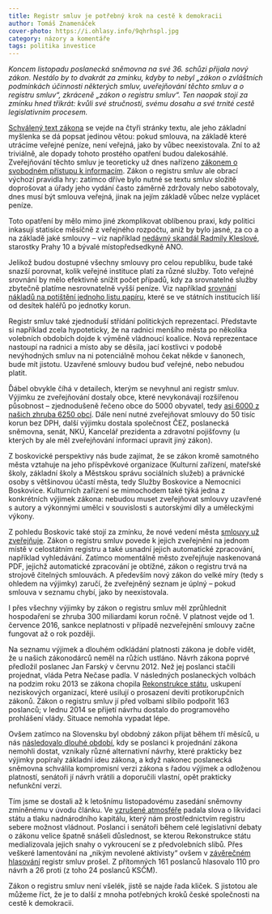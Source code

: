 ```yaml
---
title: Registr smluv je potřebný krok na cestě k demokracii
author: Tomáš Znamenáček
cover-photo: https://i.ohlasy.info/9qhrhspl.jpg
category: názory a komentáře
tags: politika investice
---
```


*Koncem listopadu poslanecká sněmovna na své 36. schůzi přijala nový zákon. Nestálo by to dvakrát za zmínku, kdyby to nebyl „zákon o zvláštních podmínkách účinnosti některých smluv, uveřejňování těchto smluv a o registru smluv“, zkráceně „zákon o registru smluv“. Ten naopak stojí za zmínku hned třikrát: kvůli své stručnosti, svému dosahu a své trnité cestě legislativním procesem.*

[Schválený text zákona](http://www.psp.cz/sqw/text/tiskt.sqw?O=7&CT=42&CT1=11) se vejde na čtyři stránky textu, ale jeho základní myšlenka se dá popsat jedinou větou: pokud smlouva, na základě které utrácíme veřejné peníze, není veřejná, jako by vůbec neexistovala. Zní to až triviálně, ale dopady tohoto prostého opatření budou dalekosáhlé. Zveřejňování těchto smluv je teoreticky už dnes nařízeno [zákonem o svobodném přístupu k informacím](http://portal.gov.cz/zakon/106/1999). Zákon o registru smluv ale obrací výchozí pravidla hry: zatímco dříve bylo nutné se textu smluv složitě doprošovat a úřady jeho vydání často záměrně zdržovaly nebo sabotovaly, dnes musí být smlouva veřejná, jinak na jejím základě vůbec nelze vyplácet peníze.

Toto opatření by mělo mimo jiné zkomplikovat oblíbenou praxi, kdy politici inkasují statisíce měsíčně z veřejného rozpočtu, aniž by bylo jasné, za co a na základě jaké smlouvy – viz například [nedávný skandál Radmily Kleslové](http://domaci.ihned.cz/c1-64769480-radmila-kleslova-inkasuje-od-prazskych-firem-360-tisic-korun-mesicne-tvrdi-pirati), starostky Prahy 10 a bývalé místopředsedkyně ANO.

Jelikož budou dostupné všechny smlouvy pro celou republiku, bude také snazší porovnat, kolik veřejné instituce platí za různé služby. Toto veřejné srovnání by mělo efektivně snížit počet případů, kdy za srovnatelné služby zbytečně platíme nesrovnatelně vyšší peníze. Viz například [srovnání nákladů na potištění jednoho listu papíru](http://www.rozhlas.cz/zpravy/data/_zprava/kolik-plati-urady-za-potisteny-list-papiru-nekde-padesatnik-jinde-pres-3-koruny--1497280), které se ve státních institucích liší od desítek haléřů po jednotky korun.

Registr smluv také zjednoduší střídání politických reprezentací. Představte si například zcela hypoteticky, že na radnici menšího města po několika volebních obdobích dojde k výměně vládnoucí koalice. Nová reprezentace nastoupí na radnici a místo aby se děsila, jací kostlivci v podobě nevýhodných smluv na ni potenciálně mohou čekat někde v šanonech, bude mít jistotu. Uzavřené smlouvy budou buď veřejné, nebo nebudou platit.

Ďábel obvykle číhá v detailech, kterým se nevyhnul ani registr smluv. Výjimku ze zveřejňování dostaly obce, které nevykonávají rozšířenou působnost – zjednodušeně řečeno obce do 5000 obyvatel, tedy [asi 6000 z našich zhruba 6250 obcí](http://portal.uur.cz/spravni-usporadani-cr-organy-uzemniho-planovani/obce.asp). Dále není nutné zveřejňovat smlouvy do 50 tisíc korun bez DPH, další výjimku dostala společnost ČEZ, poslanecká sněmovna, senát, NKÚ, Kancelář prezidenta a zdravotní pojišťovny (u kterých by ale měl zveřejňování informací upravit jiný zákon).

Z boskovické perspektivy nás bude zajímat, že se zákon kromě samotného města vztahuje na jeho příspěvkové organizace (Kulturní zařízení, mateřské školy, základní školy a Městskou správu sociálních služeb) a právnické osoby s většinovou účastí města, tedy Služby Boskovice a Nemocnici Boskovice. Kulturních zařízení se mimochodem také týká jedna z konkrétních výjimek zákona: nebudou muset zveřejňovat smlouvy uzavřené s autory a výkonnými umělci v souvislosti s autorskými díly a uměleckými výkony.

Z pohledu Boskovic také stojí za zmínku, že nové vedení města [smlouvy už zveřejňuje](http://boskovice.cz/majetkopravni-smlouvy/ds-1455). Zákon o registru smluv povede k jejich zveřejnění na jednom místě v celostátním registru a také usnadní jejich automatické zpracování, například vyhledávání. Zatímco momentálně město zveřejňuje naskenovaná PDF, jejichž automatické zpracování je obtížné, zákon o registru trvá na strojově čitelných smlouvách. A především nový zákon do velké míry (tedy s ohledem na výjimky) zaručí, že zveřejněný seznam je úplný – pokud smlouva v seznamu chybí, jako by neexistovala.

I přes všechny výjimky by zákon o registru smluv měl zprůhlednit hospodaření se zhruba 300 miliardami korun ročně. V platnost vejde od 1. července 2016, sankce neplatnosti v případě nezveřejnění smlouvy začne fungovat až o rok později.

Na seznamu výjimek a dlouhém odkládání platnosti zákona je dobře vidět, že u našich zákonodárců neměl na růžích ustláno. Návrh zákona poprvé předložil poslanec Jan Farský v červnu 2012. Než jej poslanci stačili projednat, vláda Petra Nečase padla. V následných poslaneckých volbách na podzim roku 2013 se zákona chopila [Rekonstrukce státu](http://www.rekonstrukcestatu.cz/), uskupení neziskových organizací, které usilují o prosazení devíti protikorupčních zákonů. Zákon o registru smluv jí před volbami slíbilo podpořit 163 poslanců; v lednu 2014 se přijetí návrhu dostalo do programového prohlášení vlády. Situace nemohla vypadat lépe.

Ovšem zatímco na Slovensku byl obdobný zákon přijat během tří měsíců, u nás [následovalo dlouhé období](http://www.psp.cz/sqw/text/historie.sqw?o=7&T=42), kdy se poslanci k projednání zákona nemohli dostat, vznikaly různé alternativní návrhy, které prakticky bez výjimky popíraly základní ideu zákona, a když nakonec poslanecká sněmovna schválila kompromisní verzi zákona s řadou výjimek a odloženou platností, senátoři jí návrh vrátili a doporučili vlastní, opět prakticky nefunkční verzi.

Tím jsme se dostali až k letošnímu listopadovému zasedání sněmovny zmíněnému v úvodu článku. Ve [vzrušené atmosféře](http://www.psp.cz/eknih/2013ps/audio/2015/11/24/index.htm) padala slova o likvidaci státu a tlaku nadnárodního kapitálu, který nám prostřednictvím registru sebere možnost vládnout. Poslanci i senátoři během celé legislativní debaty o zákonu velice špatně snášeli důslednost, se kterou Rekonstrukce státu medializovala jejich snahy o vykroucení se z předvolebních slibů. Přes veškeré lamentování na „nikým nevolené aktivisty“ ovšem v [závěrečném hlasování](http://www.psp.cz/sqw/hlasy.sqw?g=61825) registr smluv prošel. Z přítomných 161 poslanců hlasovalo 110 pro návrh a 26 proti (z toho 24 poslanců KSČM).

Zákon o registru smluv není všelék, jistě se najde řada kliček. S jistotou ale můžeme říct, že je to další z mnoha potřebných kroků české společnosti na cestě k demokracii.
